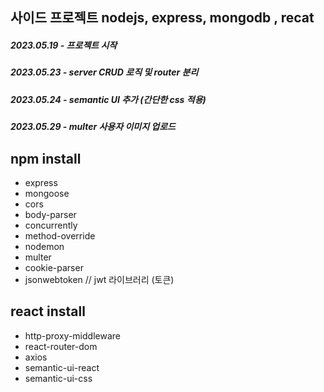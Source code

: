 ## 사이드 프로젝트 nodejs, express, mongodb , recat 

##### 2023.05.19 - 프로젝트 시작
##### 2023.05.23 - server CRUD 로직 및 router 분리
##### 2023.05.24 - semantic UI 추가 (간단한 css 적용)
##### 2023.05.29 - multer 사용자 이미지 업로드 

## npm install 
- express
- mongoose
- cors 
- body-parser 
- concurrently
- method-override
- nodemon
- multer
- cookie-parser
- jsonwebtoken // jwt 라이브러리 (토큰)
 

## react install
- http-proxy-middleware
- react-router-dom
- axios
- semantic-ui-react
- semantic-ui-css


